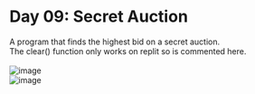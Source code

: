 # Day 09: Secret Auction
A program that finds the highest bid on a secret auction.<br>
The clear() function only works on replit so is commented here.<br>
<br>
![image](https://github.com/Kitobal/100-days-of-python/assets/114311709/6fc059b3-337f-456c-8363-64a49da7a64d) <br>
![image](https://github.com/Kitobal/100-days-of-python/assets/114311709/714d5f91-bf6b-4ad7-993a-181428a33271)

